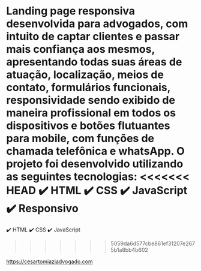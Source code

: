 Landing page responsiva desenvolvida para advogados, com intuito de captar clientes e passar mais confiança aos mesmos, apresentando todas suas áreas de atuação, localização, meios de contato, formulários funcionais, responsividade sendo exibido de maneira profissional em todos os dispositivos e botões flutuantes para mobile, com funções de chamada telefônica e whatsApp. 
O projeto foi desenvolvido utilizando as seguintes tecnologias:
<<<<<<< HEAD
✔️ HTML ✔️ CSS ✔️ JavaScript ✔️ Responsivo
=======
✔️ HTML ✔️ CSS ✔️ JavaScript 
>>>>>>> 5059da6d577cbe861ef31207e2675b1a8bb4b602


https://cesartomiaziadvogado.com
